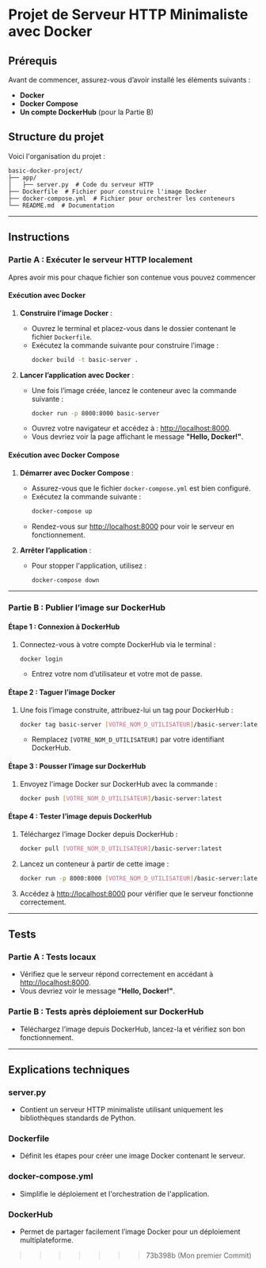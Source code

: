# Projet de Serveur HTTP Minimaliste avec Docker

## Prérequis

Avant de commencer, assurez-vous d’avoir installé les éléments suivants :

- **Docker**
- **Docker Compose**
- **Un compte DockerHub** (pour la Partie B)

## Structure du projet

Voici l'organisation du projet :

```
basic-docker-project/
├── app/
│   ├── server.py  # Code du serveur HTTP
├── Dockerfile  # Fichier pour construire l'image Docker
├── docker-compose.yml  # Fichier pour orchestrer les conteneurs
└── README.md  # Documentation
```

---

## Instructions

### **Partie A : Exécuter le serveur HTTP localement**
Apres avoir mis pour chaque fichier son contenue vous pouvez commencer

#### **Exécution avec Docker**

1. **Construire l'image Docker** :

   - Ouvrez le terminal et placez-vous dans le dossier contenant le fichier `Dockerfile`.
   - Exécutez la commande suivante pour construire l’image :
     ```bash
     docker build -t basic-server .
     ```

2. **Lancer l’application avec Docker** :

   - Une fois l’image créée, lancez le conteneur avec la commande suivante :
     ```bash
     docker run -p 8000:8000 basic-server
     ```
   - Ouvrez votre navigateur et accédez à : [http://localhost:8000](http://localhost:8000).
   - Vous devriez voir la page affichant le message **"Hello, Docker!"**.

#### **Exécution avec Docker Compose**

1. **Démarrer avec Docker Compose** :

   - Assurez-vous que le fichier `docker-compose.yml` est bien configuré.
   - Exécutez la commande suivante :
     ```bash
     docker-compose up
     ```
   - Rendez-vous sur [http://localhost:8000](http://localhost:8000) pour voir le serveur en fonctionnement.

2. **Arrêter l’application** :

   - Pour stopper l'application, utilisez :
     ```bash
     docker-compose down
     ```

---

### **Partie B : Publier l’image sur DockerHub**

#### **Étape 1 : Connexion à DockerHub**

1. Connectez-vous à votre compte DockerHub via le terminal :
   ```bash
   docker login
   ```
   - Entrez votre nom d’utilisateur et votre mot de passe.

#### **Étape 2 : Taguer l’image Docker**

1. Une fois l’image construite, attribuez-lui un tag pour DockerHub :
   ```bash
   docker tag basic-server [VOTRE_NOM_D_UTILISATEUR]/basic-server:latest
   ```
   - Remplacez `[VOTRE_NOM_D_UTILISATEUR]` par votre identifiant DockerHub.

#### **Étape 3 : Pousser l’image sur DockerHub**

1. Envoyez l'image Docker sur DockerHub avec la commande :
   ```bash
   docker push [VOTRE_NOM_D_UTILISATEUR]/basic-server:latest
   ```

#### **Étape 4 : Tester l’image depuis DockerHub**

1. Téléchargez l’image Docker depuis DockerHub :
   ```bash
   docker pull [VOTRE_NOM_D_UTILISATEUR]/basic-server:latest
   ```
2. Lancez un conteneur à partir de cette image :
   ```bash
   docker run -p 8000:8000 [VOTRE_NOM_D_UTILISATEUR]/basic-server:latest
   ```
3. Accédez à [http://localhost:8000](http://localhost:8000) pour vérifier que le serveur fonctionne correctement.

---

## Tests

### **Partie A : Tests locaux**

- Vérifiez que le serveur répond correctement en accédant à [http://localhost:8000](http://localhost:8000).
- Vous devriez voir le message **"Hello, Docker!"**.

### **Partie B : Tests après déploiement sur DockerHub**

- Téléchargez l’image depuis DockerHub, lancez-la et vérifiez son bon fonctionnement.

---

## Explications techniques

### **server.py**

- Contient un serveur HTTP minimaliste utilisant uniquement les bibliothèques standards de Python.

### **Dockerfile**

- Définit les étapes pour créer une image Docker contenant le serveur.

### **docker-compose.yml**

- Simplifie le déploiement et l'orchestration de l'application.

### **DockerHub**

- Permet de partager facilement l’image Docker pour un déploiement multiplateforme.

>>>>>>> 73b398b (Mon premier Commit)

